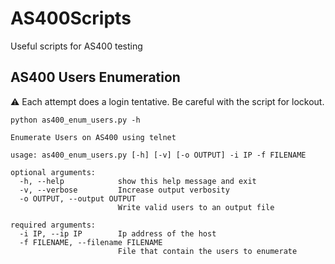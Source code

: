 # AS400Scripts
Useful scripts for AS400 testing


## AS400 Users Enumeration

:warning: Each attempt does a login tentative. Be careful with the script for lockout.

```
python as400_enum_users.py -h                                                         

Enumerate Users on AS400 using telnet

usage: as400_enum_users.py [-h] [-v] [-o OUTPUT] -i IP -f FILENAME

optional arguments:
  -h, --help            show this help message and exit
  -v, --verbose         Increase output verbosity
  -o OUTPUT, --output OUTPUT
                        Write valid users to an output file

required arguments:
  -i IP, --ip IP        Ip address of the host
  -f FILENAME, --filename FILENAME
                        File that contain the users to enumerate
```
